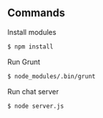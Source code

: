 
## Commands

Install modules

```bash
$ npm install
```

Run Grunt

```bash
$ node_modules/.bin/grunt
```

Run chat server

```bash
$ node server.js
```
